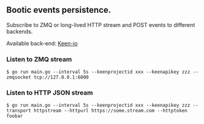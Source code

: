 ## Bootic events persistence.

Subscribe to ZMQ or long-lived HTTP stream and POST events to different backends.

Available back-end: [Keen-io](https://keen.io)

### Listen to ZMQ stream

    $ go run main.go --interval 5s --keenprojectid xxx --keenapikey zzz --zmqsocket tcp://127.0.0.1:6000

### Listen to HTTP JSON stream

    $ go run main.go --interval 5s --keenprojectid xxx --keenapikey zzz --transport httpstream --httpurl https://some.stream.com --httptoken foobar